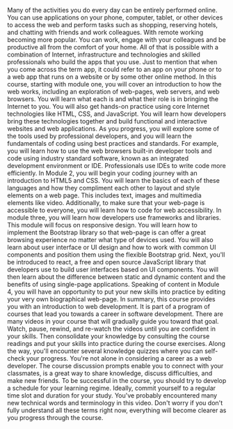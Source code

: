 Many of the activities you do every day can be entirely performed online. You can use applications on your phone, computer, tablet, or other devices to access the web and perform tasks such as shopping, reserving hotels, and chatting with friends and work colleagues. With remote working becoming more popular. You can work, engage with your colleagues and be productive all from the comfort of your home. All of that is possible with a combination of Internet, infrastructure and technologies and skilled professionals who build the apps that you use. Just to mention that when you come across the term app, it could refer to an app on your phone or to a web app that runs on a website or by some other online method. In this course, starting with module one, you will cover an introduction to how the web works, including an exploration of web-pages, web servers, and web browsers. You will learn what each is and what their role is in bringing the Internet to you. You will also get hands-on practice using core Internet technologies like HTML, CSS, and JavaScript. You will learn how developers bring these technologies together and build functional and interactive websites and web applications. As you progress, you will explore some of the tools used by professional developers, and you will learn the fundamentals of coding using best practices and standards. For example, you will learn how to use the web browsers built-in developer tools and code using industry standard software, known as an integrated development environment or IDE. Professionals use IDEs to write code more efficiently. In Module 2, you will begin your coding journey with an introduction to HTML5 and CSS. You will learn the basics of each of these languages and how they compliment each other to layout and style elements on a web page. This includes text, images and multimedia elements like video. Additionally, to make sure that your web-page is accessible to everyone, you will learn how to code for web accessibility. In module three, you will learn how developers use frameworks and libraries. This module will focus on responsive design. You will learn how to implement the Bootstrap library so that web-page is can offer a great browsing experience no matter what type of devices used. You will also learn about user interface or UI design and how to work with common UI components and position them using the flexible Bootstrap grid. Next, you'll be introduced to react, a free and open source JavaScript library that developers use to build user interfaces based on UI components. You will then learn about the difference between static and dynamic content and the benefits of using single-page applications. Speaking of content in Module 4, you will have an opportunity to put your new skills into practice by editing your very own biographical web-page. In summary, this course provides you with an introduction to web development. It is part of a program of courses that lead you towards a career in software development. There are many videos in your course that will gradually guide you toward that goal. Watch, pause, rewind, and re-watch the videos until you are confident in your skills. Then consolidate your knowledge by consulting the course readings and put your skills into practice during the course exercises. Along the way, you'll encounter several knowledge quizzes where you can self-check your progress. You're not alone in considering a career as a web developer. The course discussion prompts enable you to connect with your classmates, is a great way to share knowledge, discuss difficulties, and make new friends. To be successful in the course, you should try to develop a schedule for your learning regime. Ideally, commit yourself to a regular time slot and duration for your study. You've probably encountered many new technical words and terminology in this video. Don't worry if you don't fully understand all these terms right now, everything will become clearer as you progress through the course.